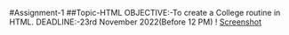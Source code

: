 #Assignment-1
##Topic-HTML
OBJECTIVE:-To create a College routine in HTML.
DEADLINE:-23rd November 2022(Before 12 PM)
! [Screenshot](https://github.com/Beasty002/WT/tree/main/Assignment/Assignment_1/routine.png)